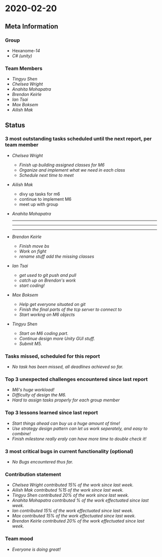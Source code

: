 # 2020-02-20

## Meta Information

### Group

 * Hexanome-*14*
 * *C# (unity)*

### Team Members

 * *Tingyu Shen*
 * *Chelsea Wright*
 * *Anahita Mohapatra*
 * *Brendon Keirle*
 * *Ian Tsai*
 * *Max Boksem*
 * *Ailish Mak*

## Status

### 3 most outstanding tasks scheduled until the next report, per team member

 * *Chelsea Wright*
   * *Finish up building assigned classes for M6*
   * *Organize and implement what we need in each class*
   * *Schedule next time to meet*
   
   
 * *Ailish Mak*
   * divy up tasks for m6
   * continue to implement M6
   * meet up with group
 
 
 * *Anahita Mohapatra*
   * **
   * **
   * **
 
 * *Brendon Keirle*
   * *Finish move bs*
   * *Work on fight*
   * *rename stuff add the missing classes*
 
 
 * *Ian Tsai*
   * *get used to git push and pull*
   * *catch up on Brendon's work*
   * *start coding!*


 * *Max Boksem*
   * *Help get everyone situated on git*
   * *Finish the final parts of the tcp server to connect to*
   * *Start workng on M6 objects*
 
 
 * *Tingyu Shen*
   * *Start on M6 coding part.*
   * *Continue design more Unity GUI stuff.*
   * *Submit M5.*



### Tasks missed, scheduled for this report

 * *No task has been missed, all deadlines achieved so far.*

### Top 3 unexpected challenges encountered since last report

 * *M6's huge workload!*
 * *Difficulty of design the M6.*
 * *Hard to assign tasks properly for each group member*
 

### Top 3 lessons learned since last report

   * *Start things ahead can buy us a huge amount of time!*
   * *Use strategy design pattern can let us work seperately, and easy to combine!*
   * *Finish milestone really eraly can have more time to double check it!*

### 3 most critical bugs in current functionality (optional)

 * *No Bugs encountered thus far.*

### Contribution statement

 * *Chelsea Wright contributed 15% of the work since last week.*
 * *Ailish Mak contributed %15 of the work since last week.*
 * *Tingyu Shen contributed 20% of the work since last week.*
 * *Anahita Mohapatra contributed % of the work effectuated since last week.*
 * *Ian contributed 15% of the work effectuated since last week.*
 * *Max contributed 15% of the work effectuated since last week.*
 * *Brendon Keirle contributed 20% of the work effectuated since last week.*

### Team mood

 * *Everyone is doing great!*
